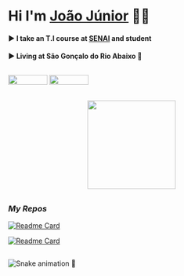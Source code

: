 # Hi I'm [João Júnior](https://victorluansilva.com/) 🐱‍👤

#### :arrow_forward:  I take an T.I course at [SENAI](https://www.fiemg.com.br/senai/unidades/senai-sao-goncalo-do-rio-abaixo-cfp-jose-fernando-coura/) and student

#### :arrow_forward: Living at **São Gonçalo do Rio Abaixo** :city_sunrise:

##

<div align="left">
  <a href="https://www.linkedin.com/in/João-Jr/" target="_blank"><img src="src/images/logoLinkedIn.png" width="80px" height="20px" /></a>
    <a href = "joaoboscoluizjunior404@gmail.com" target="_blank"><img src="src/images/logoGmail.png" width="80px" height="20px" /></a>
</div>

##

<div align="center">
 
  <a href="https://github.com/JoaoBoscoLuizJr" target="_blank">
  <img height="180em" src="https://github-readme-stats.vercel.app/api?username=JoaoBoscoLuizJr&show_icons=true&theme=midnight-purple&include_all_commits=true&count_private=true"/>
  </a>
</div>

##

### _My Repos_

  [![Readme Card](https://github-readme-stats.vercel.app/api/pin/?username=JoaoBoscoLuizJr&repo=Projetos_APP_Inventor)](https://github.com/JoaoBoscoLuizJr/Projetos_APP_Inventor)

  [![Readme Card](https://github-readme-stats.vercel.app/api/pin/?username=JoaoBoscoLuizJr&repo=Livros)](https://github.com/JoaoBoscoLuizJr/Livros)
 
  
##

 ![Snake animation](https://github.com/JoaoBoscoLuizJr/JoaoBoscoLuizJr/blob/output/github-contribution-grid-snake.svg)
:school:
